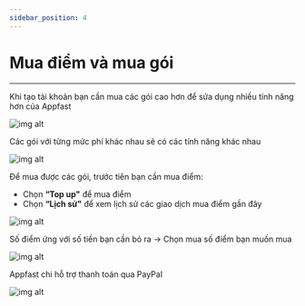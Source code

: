```yaml
---
sidebar_position: 4
---
```


# Mua điểm và mua gói

---

Khi tạo tài khoản bạn  cần mua các gói cao hơn để sửa dụng nhiều tính năng hơn của Appfast

![img alt](/img/start/points/200507-huong-dan-mua-diem-va-mua-goi-01.jpg)

Các gói với từng mức phí khác nhau sẽ có các tính năng khác nhau

![img alt](/img/start/points/200507-huong-dan-mua-diem-va-mua-goi-02.jpg)

Để mua được các gói, trước tiên bạn cần mua điểm:
- Chọn **“Top up"** để mua điểm
- Chọn **“Lịch sử"** để xem lịch sử các giao dịch mua điểm gần đây

![img alt](/img/start/points/200507-huong-dan-mua-diem-va-mua-goi-03.jpg)

Số điểm ứng với số tiền bạn cần bỏ ra -> Chọn mua số điểm bạn muốn mua

![img alt](/img/start/points/200507-huong-dan-mua-diem-va-mua-goi-04.jpg)

Appfast chi hỗ trợ thanh toán qua PayPal

![img alt](/img/start/points/200507-huong-dan-mua-diem-va-mua-goi-05.jpg)